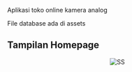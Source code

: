 

Aplikasi toko online kamera analog

File database ada di assets

## Tampilan Homepage

<p align="center">
  <img src="https://i.ibb.co/44TqPrJ/Annotation-2020-04-26-063829.png" alt="SS">
</p>

